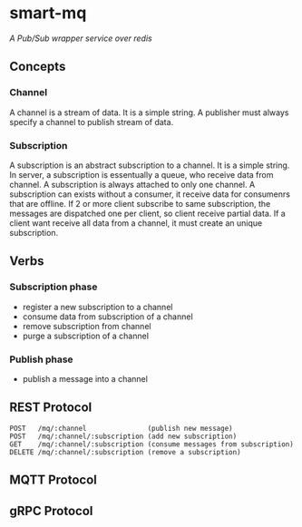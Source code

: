 # smart-mq 
_A Pub/Sub wrapper service over redis_

## Concepts

### Channel
A channel is a stream of data.
It is a simple string.
A publisher must always specify a channel to publish stream of data.

### Subscription
A subscription is an abstract subscription to a channel.
It is a simple string.
In server, a subscription is essentually a queue, who receive data from channel.
A subscription is always attached to only one channel.
A subscription can exists without a consumer, 
it receive data for consumenrs that are offline.
If 2 or more client subscribe to same subscription, 
the messages are dispatched one per client, so client receive partial data.
If a client want receive all data from a channel, 
it must create an unique subscription.

## Verbs

### Subscription phase
- register a new subscription to a channel
- consume data from subscription of a channel
- remove subscription from channel
- purge a subscription of a channel

### Publish phase
- publish a message into a channel


## REST Protocol

    POST   /mq/:channel               (publish new message)
    POST   /mq/:channel/:subscription (add new subscription)
    GET    /mq/:channel/:subscription (consume messages from subscription)
    DELETE /mq/:channel/:subscription (remove a subscription)

## MQTT Protocol

## gRPC Protocol


